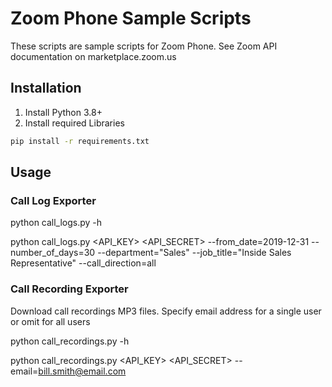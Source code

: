 # Zoom Phone Sample Scripts

These scripts are sample scripts for Zoom Phone. See Zoom API documentation on marketplace.zoom.us

## Installation

1. Install Python 3.8+
2. Install required Libraries

```bash
pip install -r requirements.txt
```

## Usage

### Call Log Exporter

python call_logs.py -h

python call_logs.py <API_KEY> <API_SECRET> --from_date=2019-12-31 --number_of_days=30 --department="Sales" --job_title="Inside Sales Representative" --call_direction=all

### Call Recording Exporter

Download call recordings MP3 files. Specify email address for a single user or omit for all users

python call_recordings.py -h

python call_recordings.py <API_KEY> <API_SECRET> --email=bill.smith@email.com
